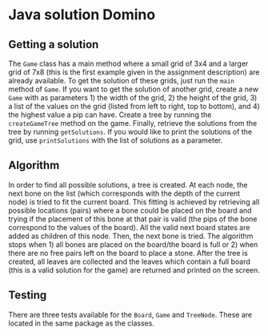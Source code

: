# Java solution Domino

## Getting a solution
The `Game` class has a main method where a small grid of 3x4 and a larger grid of 7x8 (this is the first example given in the assignment description) are already available. To get the solution of these grids, just run the `main` method of `Game`.
If you want to get the solution of another grid, create a new `Game` with as parameters 1) the width of the grid, 2) the height of the grid, 3) a list of the values on the grid (listed from left to right, top to bottom), and 4) the highest value a pip can have. Create a tree by running the `createGameTree` method on the game. Finally, retrieve the solutions from the tree by running `getSolutions`. If you would like to print the solutions of the grid, use `printSolutions` with the list of solutions as a parameter.

## Algorithm
In order to find all possible solutions, a tree is created. At each node, the next bone on the list (which corresponds with the depth of the current node) is tried to fit the current board. This fitting is achieved by retrieving all possible locations (pairs) where a bone could be placed on the board and trying if the placement of this bone at that pair is valid (the pips of the bone correspond to the values of the board). All the valid next board states are added as children of this node. Then, the next bone is tried. The algorithm stops when 1) all bones are placed on the board/the board is full or 2) when there are no free pairs left on the board to place a stone.
After the tree is created, all leaves are collected and the leaves which contain a full board (this is a valid solution for the game) are returned and printed on the screen.

## Testing
There are three tests available for the `Board`, `Game` and `TreeNode`. These are located in the same package as the classes.
